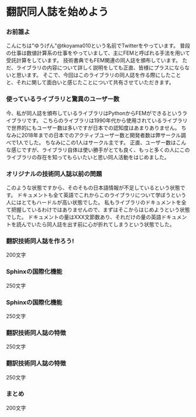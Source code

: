 # 翻訳同人誌を始めよう

### お前誰よ
こんにちは"ゆうげん"@tkoyama010という名前でTwitterをやっています。
普段の仕事は数値計算系の仕事をやっていまして、主にFEMと呼ばれる手法を用いて受託計算をしています。
技術書典でもFEM関連の同人誌を頒布しています。
ただ、ライブラリの内容について詳しく説明をしても正直、皆様にプラスにならないと思います。
そこで、今回はこのライブラリの同人誌を作る際にしたことと、それに関して面白いと感じたことについて共有させていただきます。

### 使っているライブラリと驚異のユーザー数
今、私が同人誌を頒布しているライブラリはPythonからFEMができるというライブラリです。
こちらのライブラリは1990年代から使用されているライブラリで世界的にもユーザー数は多いですが日本での認知度はあまりありません。
ちなみに2018年までの日本でのアクティブユーザー数と開発者数は弊サークル調べで1人でした。
ちなみにこの1人はサークル主です。
正直、ユーザー数はこんな感じですが、ライブラリ自体は使い勝手がとても良く、もっと多くの人にこのライブラリの存在を知ってもらいたいと思い同人活動をはじめました。

### オリジナルの技術同人誌以前の問題
このような状態ですから、そのそもの日本語情報が不足しているという状態です。
ドキュメントも全て英語でこれからこのライブラリについて学ぼうという人にはとてもハードルが高い状態でした。
私もライブラリのドキュメントを全て把握しているわけではありませんので、まずはそこからはじめようという状態でした。
ドキュメントの量はXXX文節数あり、それだけの量の英語ドキュメントを読んでいたら同人誌を出す前に心が折れてしまうという状態でした。

### 翻訳技術同人誌を作ろう!
200文字

### Sphinxの国際化機能
250文字

### Sphinxの国際化機能
250文字

### 翻訳技術同人誌の特徴
250文字

### 翻訳技術同人誌の特徴
250文字

### まとめ
200文字
